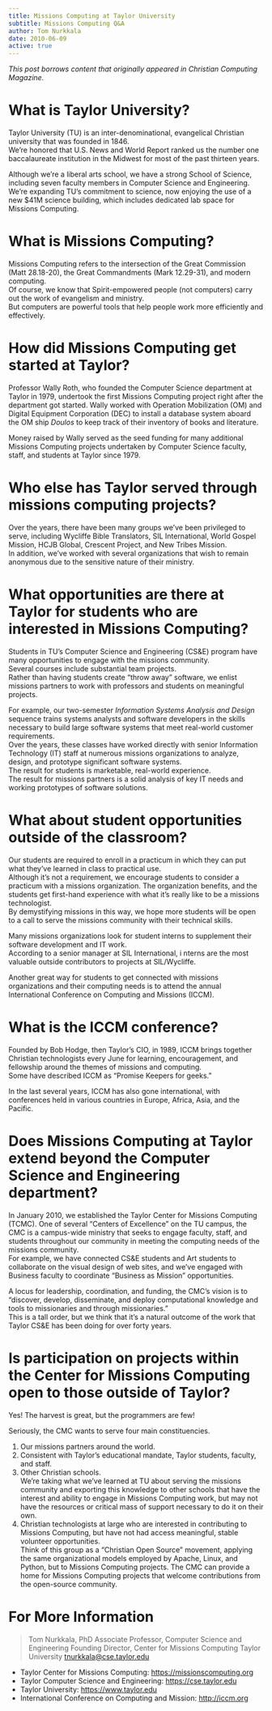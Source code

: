 ```yaml
---
title: Missions Computing at Taylor University
subtitle: Missions Computing Q&A
author: Tom Nurkkala
date: 2010-06-09
active: true
---
```

_This post borrows content that originally appeared in Christian Computing Magazine._

# What is Taylor University?
Taylor University (TU) is an inter-denominational, 
evangelical Christian university that was founded in 1846.  
We’re honored that U.S. News and World Report ranked us the number one baccalaureate institution in the Midwest for most of the past thirteen years.

Although we’re a liberal arts school, 
we have a strong School of Science, 
including seven faculty members in Computer Science and Engineering.  
We’re expanding TU’s commitment to science, 
now enjoying the use of a new $41M science building,
which includes dedicated lab space for Missions Computing.

# What is Missions Computing?

Missions Computing refers to the intersection 
of the Great Commission (Matt 28.18-20), 
the Great Commandments (Mark 12.29-31), 
and modern computing.  
Of course, we know that Spirit-empowered people (not computers) 
carry out the work of evangelism and ministry.  
But computers are powerful tools that help people work more efficiently and effectively.

# How did Missions Computing get started at Taylor?

Professor Wally Roth, 
who founded the Computer Science department at Taylor in 1979, 
undertook the first Missions Computing project right after the department got started. 
Wally worked with Operation Mobilization (OM) and Digital Equipment Corporation (DEC) 
to install a database system aboard the OM ship _Doulos_
to keep track of their inventory of books and literature.

Money raised by Wally served as the seed funding 
for many additional Missions Computing projects undertaken 
by Computer Science faculty, staff, and students at Taylor since 1979.

# Who else has Taylor served through missions computing projects?

Over the years, there have been many groups we’ve been privileged to serve, 
including Wycliffe Bible Translators, SIL International, World Gospel Mission, HCJB Global,
Crescent Project, and New Tribes Mission.  
In addition, we’ve worked with several organizations that wish to remain anonymous due to the sensitive nature of their ministry.

# What opportunities are there at Taylor for students who are interested in Missions Computing?

Students in TU’s Computer Science and Engineering (CS&E) program 
have many opportunities to engage with the missions community.  
Several courses include substantial team projects.  
Rather than having students create “throw away” software, 
we enlist missions partners to work with professors and students 
on meaningful projects.

For example, our two-semester _Information Systems Analysis and Design_ sequence 
trains systems analysts and software developers 
in the skills necessary to build large software systems 
that meet real-world customer requirements.  
Over the years, these classes have worked directly 
with senior Information Technology (IT) staff 
at numerous missions organizations 
to analyze, design, and prototype significant software systems.  
The result for students is marketable, real-world experience.  
The result for missions partners is a solid analysis of key IT needs
and working prototypes of software solutions.

# What about student opportunities outside of the classroom?

Our students are required to enroll in a practicum 
in which they can put what they’ve learned in class to practical use.  
Although it’s not a requirement, 
we encourage students to consider a practicum with a missions organization. 
The organization benefits, 
and the students get first-hand experience with what it’s really like 
to be a missions technologist.  
By demystifying missions in this way, 
we hope more students will be open to a call 
to serve the missions community with their technical skills.

Many missions organizations look for student interns 
to supplement their software development and IT work.  
According to a senior manager at SIL International, i
nterns are the most valuable outside contributors to projects at SIL/Wycliffe.

Another great way for students to get connected with missions organizations 
and their computing needs is to attend the annual 
International Conference on Computing and Missions (ICCM).

# What is the ICCM conference?

Founded by Bob Hodge, then Taylor’s CIO, in 1989, 
ICCM brings together Christian technologists every June 
for learning, encouragement, and fellowship 
around the themes of missions and computing.  
Some have described ICCM as “Promise Keepers for geeks.”

In the last several years, ICCM has also gone international, 
with conferences held in various countries in Europe, Africa, Asia, and the Pacific.

# Does Missions Computing at Taylor extend beyond the Computer Science and Engineering department?

In January 2010, 
we established the Taylor Center for Missions Computing (TCMC).
One of several “Centers of Excellence” on the TU campus, 
the CMC is a campus-wide ministry 
that seeks to engage faculty, staff, and students throughout our community 
in meeting the computing needs of the missions community.  
For example, we have connected CS&E students and Art students 
to collaborate on the visual design of web sites, 
and we’ve engaged with Business faculty 
to coordinate “Business as Mission” opportunities.

A locus for leadership, coordination, and funding, 
the CMC’s vision is to “discover, develop, disseminate, and deploy 
computational knowledge and tools to missionaries and through missionaries.”  
This is a tall order, but we think that it’s a natural outcome 
of the work that Taylor CS&E has been doing for over forty years.  

# Is participation on projects within the Center for Missions Computing open to those outside of Taylor?

Yes! The harvest is great, but the programmers are few!

Seriously, the CMC wants to serve four main constituencies.
1. Our missions partners around the world. 
2. Consistent with Taylor’s educational mandate,
   Taylor students, faculty, and staff.
3. Other Christian schools.  
   We’re taking what we’ve learned at TU about serving the missions community
   and exporting this knowledge to other schools 
   that have the interest and ability to engage in Missions Computing work, 
   but may not have the resources or critical mass of support necessary 
   to do it on their own.
4. Christian technologists at large 
   who are interested in contributing to Missions Computing, 
   but have not had access meaningful, stable volunteer opportunities.  
   Think of this group as a “Christian Open Source” movement, 
   applying the same organizational models employed by 
   Apache, Linux, and Python, but to Missions Computing projects.
   The CMC can provide a home for Missions Computing projects 
   that welcome contributions from the open-source community.

# For More Information

> Tom Nurkkala, PhD
> Associate Professor, Computer Science and Engineering
> Founding Director, Center for Missions Computing
> Taylor University
> tnurkkala@cse.taylor.edu

* Taylor Center for Missions Computing: https://missionscomputing.org
* Taylor Computer Science and Engineering: https://cse.taylor.edu
* Taylor University: https://www.taylor.edu
* International Conference on Computing and Mission: http://iccm.org
